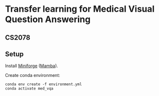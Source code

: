 # Transfer learning for Medical Visual Question Answering

## CS2078

## Setup
Install [Miniforge](https://github.com/conda-forge/miniforge?tab=readme-ov-file#install) ([Mamba](https://mamba.readthedocs.io/en/latest/installation/mamba-installation.html)).

Create conda environment:

    conda env create -f environment.yml
    conda activate med_vqa

